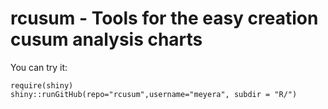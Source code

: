 rcusum - Tools for the easy creation cusum analysis charts
============

You can try it:
```
require(shiny)
shiny::runGitHub(repo="rcusum",username="meyera", subdir = "R/")
```